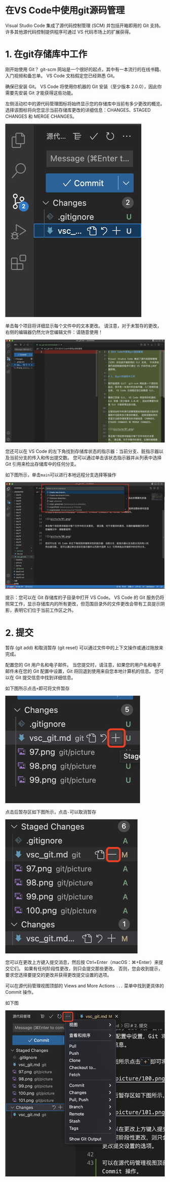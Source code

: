 # 在VS Code中使用git源码管理

Visual Studio Code 集成了源代码控制管理 (SCM) 并包括开箱即用的 Git 支持。 许多其他源代码控制提供程序可通过 VS 代码市场上的扩展获得。

# 1. 在git存储库中工作

刚开始使用 Git？ git-scm 网站是一个很好的起点，其中有一本流行的在线书籍、入门视频和备忘单。 VS Code 文档假定您已经熟悉 Git。

确保已安装 Git。 VS Code 将使用你机器的 Git 安装（至少版本 2.0.0），因此你需要先安装 Git 才能获得这些功能。

左侧活动栏中的源代码管理图标将始终显示您的存储库中当前有多少更改的概览。 选择该图标将向您显示当前存储库更改的详细信息：CHANGES、STAGED CHANGES 和 MERGE CHANGES。

![](picture/97.png)

单击每个项目将详细显示每个文件中的文本更改。 请注意，对于未暂存的更改，右侧的编辑器仍然允许您编辑文件：请随意使用！

![](picture/98.png)

您还可以在 VS Code 的左下角找到存储库状态的指示器：当前分支、脏指示器以及当前分支的传入和传出提交数。 您可以通过单击该状态指示器并从列表中选择 Git 引用来检出存储库中的任何分支。

如下图所示，单击`main`可以进行本地远程分支选择等操作

![](picture/99.png)

提示：您可以在 Git 存储库的子目录中打开 VS Code。 VS Code 的 Git 服务仍将照常工作，显示存储库内的所有更改，但范围目录外的文件更改会带有工具提示阴影，表明它们位于当前工作区之外。

# 2. 提交

暂存 (git add) 和取消暂存 (git reset) 可以通过文件中的上下文操作或通过拖放来完成。

配置您的 Git 用户名和电子邮件。 当您提交时，请注意，如果您的用户名和电子邮件未在您的 Git 配置中设置，Git 将回退到使用来自您本地计算机的信息。 您可以在 Git 提交信息中找到详细信息。

如下图所示点击`+`即可将文件暂存

![](picture/100.png)

点击后暂存区如下图所示，点击`-`可以取消暂存

![](picture/101.png)

您可以在更改上方键入提交消息，然后按 Ctrl+Enter（macOS：⌘+Enter）来提交它们。 如果有任何阶段性更改，则只会提交那些更改。 否则，您会收到提示，要求您选择要提交的更改并获得更改提交设置的选项。

可以在源代码管理视图顶部的 Views and More Actions `...` 菜单中找到更具体的 Commit 操作。

如下图

![](picture/102.png)

